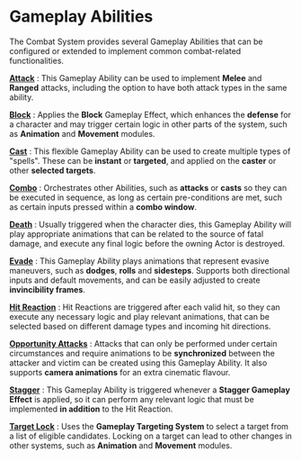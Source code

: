 # Gameplay Abilities
<primary-label ref="combat"/>

The Combat System provides several Gameplay Abilities that can be configured or extended to implement common combat-related
functionalities.

**[Attack](cbt_overview.md)**
: This Gameplay Ability can be used to implement **Melee** and **Ranged** attacks, including the option to have both
attack types in the same ability.

**[Block](cbt_overview.md)**
: Applies the **Block** Gameplay Effect, which enhances the **defense** for a character and may trigger certain logic
in other parts of the system, such as **Animation** and **Movement** modules.

**[Cast](cbt_overview.md)**
: This flexible Gameplay Ability can be used to create multiple types of "spells". These can be **instant** or **targeted**,
and applied on the **caster** or other **selected targets**.

**[Combo](cbt_overview.md)**
: Orchestrates other Abilities, such as **attacks** or **casts** so they can be executed in sequence, as long as certain
pre-conditions are met, such as certain inputs pressed within a **combo window**.

**[Death](cbt_overview.md)**
: Usually triggered when the character dies, this Gameplay Ability will play appropriate animations that can be related
to the source of fatal damage, and execute any final logic before the owning Actor is destroyed.

**[Evade](cbt_overview.md)**
: This Gameplay Ability plays animations that represent evasive maneuvers, such as **dodges**, **rolls** and **sidesteps**.
Supports both directional inputs and default movements, and can be easily adjusted to create **invincibility frames**.

**[Hit Reaction](cbt_overview.md)**
: Hit Reactions are triggered after each valid hit, so they can execute any necessary logic and play relevant animations,
that can be selected based on different damage types and incoming hit directions.

**[Opportunity Attacks](cbt_overview.md)**
: Attacks that can only be performed under certain circumstances and require animations to be **synchronized**
between the attacker and victim can be created using this Gameplay Ability. It also supports **camera animations** for
an extra cinematic flavour.

**[Stagger](cbt_overview.md)**
: This Gameplay Ability is triggered whenever a **Stagger Gameplay Effect** is applied, so it can perform any relevant
logic that must be implemented **in addition** to the Hit Reaction.

**[Target Lock](cbt_overview.md)**
: Uses the **Gameplay Targeting System** to select a target from a list of eligible candidates. Locking on a target can
lead to other changes in other systems, such as **Animation** and **Movement** modules.

